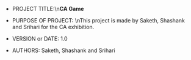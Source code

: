 
- PROJECT TITLE:\n**CA Game**

- PURPOSE OF PROJECT: 
\nThis project is made by Saketh, Shashank and Srihari for the CA exhibition. 

- VERSION or DATE: 1.0 
- AUTHORS: Saketh, Shashank and Srihari

